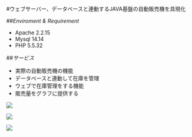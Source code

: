 #ウェブサーバー、データベースと連動するJAVA基盤の自動販売機を具現化
	
##*Enviroment & Requirement*
 * Apache 2.2.15
 * Mysql 14.14
 * PHP 5.5.32  

##*サービス*  
 * 実際の自動販売機の機能
 * データベースと連動して在庫を管理
 * ウェブで在庫管理をする機能
 * 販売量をグラフに提供する

![](http://portfolio.jongyoonb.space/jp/wp-content/uploads/sites/2/2016/09/v1.png)

![](http://portfolio.jongyoonb.space/jp/wp-content/uploads/sites/2/2016/09/v2.png)

![](http://portfolio.jongyoonb.space/jp/wp-content/uploads/sites/2/2016/09/v3.png)
